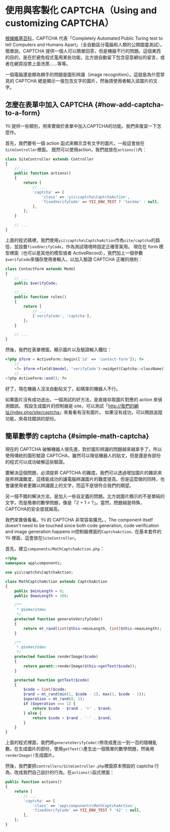 # 使用與客製化 CAPTCHA（Using and customizing CAPTCHA）

[根據維基百科](https://zh.wikipedia.org/wiki/验证码)，CAPTCHA 代表「Completely Automated Public Turing test to tell Computers and Humans Apart」（全自動區分電腦和人類的公開圖靈測試）。簡單說，CAPTCHA 提供一個人可以簡單回答，但是機器不行的問題。這個東西的目的，是在於避免程式濫用某些功能，比方說自動留下包含惡意網址的留言，或者在網頁投票上面洗票……等等。

一個電腦還是頗為棘手的問題是圖形辨識（image recognition）。這就是為什麼常見的 CAPTCHA 總是顯示一張包含文字的圖片，然後請使用者輸入該圖片的文字。

## 怎麼在表單中加入 CAPTCHA {#how-add-captcha-to-a-form}

Yii 提供一些類別，用來實做於表單中加入CAPTCHA的功能。我們來複習一下怎麼作。

首先，我們要有一個 action 函式來顯示含有文字的圖片。一般這會放在`SiteController`裡面。 既然可以使用action，我們就放在`actions()`內：

```php
class SiteController extends Controller
{
    // ...
    public function actions()
    {
        return [
            // ...
            'captcha' => [
                'class' => 'yii\captcha\CaptchaAction',
                'fixedVerifyCode' => YII_ENV_TEST ? 'testme' : null,
            ],
        ];
    }

    // ...
}
```

上面的程式碼裡，我們使用`yii\captcha\CaptchaAction`作為`site/captcha`的路徑，並設置`fixedVerifyCode`，作為測試環境時固定正確答案用。 現在在 form 模型裡面（也可以是其他的模型或者 ActiveRecord），我們加上一個參數`$verifyCode`來儲存使用者輸入，以加入驗證 CAPTCHA 正確的規則：

```php
class ContactForm extends Model
{
    // ...
    public $verifyCode;

    // ...
    public function rules()
    {
        return [
            // ...
            ['verifyCode', 'captcha'],
        ];
    }

    // ...
}
```

然後，我們在表單裡面，顯示圖片以及驗證輸入欄位：

```php
<?php $form = ActiveForm::begin(['id' => 'contact-form']); ?>
    // ...
    <?= $form->field($model, 'verifyCode')->widget(Captcha::className()) ?>
    // ...
<?php ActiveForm::end(); ?>
```

好了，現在機器人沒法自動貼文了，起碼笨的機器人不行。

如果圖片沒有成功送出，一個測試的好方法，是直接存取圖片對應的 action 來偵測錯誤。 假設生成圖片的控制器是 site，可以測試「[http://我們的網址/index.php/site/captcha](http://blah.com/index.php/site/captcha)」來看看有沒有圖片。 如果沒有成功，可以開啟追蹤功能，來尋找錯誤的部份。

## 簡單數學的 captcha {#simple-math-captcha}

現在的 CAPTCHA 破解機器人很先進，對於圖形辨識的問題越來越拿手了。所以使用傳統的圖形驗證 CAPTCHA，雖然可以降低機器人的貼文，但是還是有部份的程式可以成功破解這些驗證。

要解決這個問題，必須提昇 CAPTCHA 的難度。我們可以透過增加圖片的雜訊來提昇辨識難度，這樣能成功的讓電腦辨識圖片的難度提高。但是這麼做的同時，也會讓使用者更難以辨識圖上的文字，而這不是很符合我們的期望。

另一個不錯的解決方法，是加入一些自定義的問題。比方說圖片顯示的不是單純的文字，而是簡單的數學問題，像是「2 + 1 = ?」。當然，問題越是特殊，CAPTCHA的安全度就越高。

我們來實做看看。Yii 的 CAPTCHA 非常容易擴充。，The component itself doesn't need to be touched since both code generation, code verification and image generation happens in控制器裡面的`CaptchaAction。`在基本套件的 Yii 裡面，這會放在`SiteController`。

首先，建立`components/MathCaptchaAction.php`：

```php
<?php
namespace app\components;

use yii\captcha\CaptchaAction;

class MathCaptchaAction extends CaptchaAction
{
    public $minLength = 0;
    public $maxLength = 100;

    /**
     * @inheritdoc
     */
    protected function generateVerifyCode()
    {
        return mt_rand((int)$this->minLength, (int)$this->maxLength);
    }

    /**
     * @inheritdoc
     */
    protected function renderImage($code)
    {
        return parent::renderImage($this->getText($code));
    }

    protected function getText($code)
    {
        $code = (int)$code;
        $rand = mt_rand(min(1, $code - 1), max(1, $code - 1));
        $operation = mt_rand(0, 1);
        if ($operation === 1) {
            return $code - $rand . '+' . $rand;
        } else {
            return $code + $rand . '-' . $rand;
        }
    }
}
```

上面的程式裡面，我們將`generateVerifyCode()`修改成產出一到一百的隨機亂數。在生成圖片的部份，使用`getText()`產生出一個簡單的數學問題，然後用`renderImage()`生成圖片。

然後，我們要把`controllers/SiteController.php`裡面原本預設的 captcha 行為，改成我們自己設計的行為。在`actions()`函式裡面：

```php
public function actions()
{
    return [
        // ...
        'captcha' => [
            'class' => 'app\components\MathCaptchaAction',
            'fixedVerifyCode' => YII_ENV_TEST ? '42' : null,
        ],
    ];
}
```



